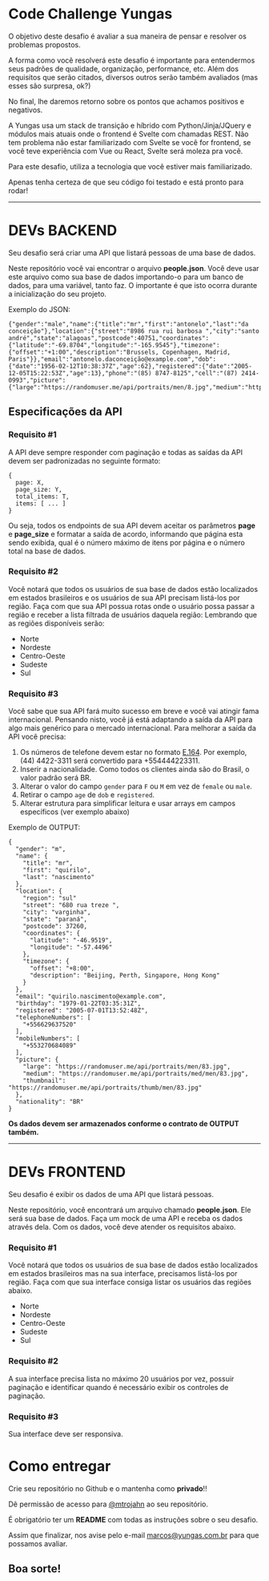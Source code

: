 # Code Challenge Yungas

O objetivo deste desafio é avaliar a sua maneira de pensar e resolver os problemas propostos.

A forma como você resolverá este desafio é importante para entendermos seus padrões de qualidade, organização, performance, etc. Além dos requisitos que serão citados, diversos outros serão também avaliados (mas esses são surpresa, ok?)

No final, lhe daremos retorno sobre os pontos que achamos positivos e negativos.

A Yungas usa um stack de transição e híbrido com Python/Jinja/JQuery e módulos mais atuais onde o frontend é Svelte com chamadas REST. Não tem problema não estar familiarizado com Svelte se você for frontend, se você teve experiência com Vue ou React, Svelte será moleza pra você.

Para este desafio, utiliza a tecnologia que você estiver mais familiarizado.

Apenas tenha certeza de que seu código foi testado e está pronto para rodar!

---

# DEVs BACKEND

Seu desafio será criar uma API que listará pessoas de uma base de dados.

Neste repositório você vai encontrar o arquivo **people.json**. Você deve usar este arquivo como sua base de dados importando-o para um banco de dados, para uma variável, tanto faz. O importante é que isto ocorra durante a inicialização do seu projeto.

Exemplo do JSON:
```
{"gender":"male","name":{"title":"mr","first":"antonelo","last":"da conceição"},"location":{"street":"8986 rua rui barbosa ","city":"santo andré","state":"alagoas","postcode":40751,"coordinates":{"latitude":"-69.8704","longitude":"-165.9545"},"timezone":{"offset":"+1:00","description":"Brussels, Copenhagen, Madrid, Paris"}},"email":"antonelo.daconceição@example.com","dob":{"date":"1956-02-12T10:38:37Z","age":62},"registered":{"date":"2005-12-05T15:22:53Z","age":13},"phone":"(85) 8747-8125","cell":"(87) 2414-0993","picture":{"large":"https://randomuser.me/api/portraits/men/8.jpg","medium":"https://randomuser.me/api/portraits/med/men/8.jpg","thumbnail":"https://randomuser.me/api/portraits/thumb/men/8.jpg"}}
```

## Especificações da API

### Requisito #1

A API deve sempre responder com paginação e todas as saídas da API devem ser padronizadas no seguinte formato:

```
{
  page: X,
  page_size: Y,
  total_items: T,
  items: [ ... ]
}
```

Ou seja, todos os endpoints de sua API devem aceitar os parâmetros **page** e **page_size** e formatar a saída de acordo, informando que página esta sendo exibida, qual é o número máximo de itens por página e o número total na base de dados.


### Requisito #2

Você notará que todos os usuários de sua base de dados estão localizados em estados brasileiros e os usuários de sua API precisam listá-los por região. Faça com que sua API possua rotas onde o usuário possa passar a região e receber a lista filtrada de usuários daquela região: Lembrando que as regiões disponíveis serão:
- Norte
- Nordeste
- Centro-Oeste
- Sudeste
- Sul


### Requisito #3

Você sabe que sua API fará muito sucesso em breve e você vai atingir fama internacional. Pensando nisto, você já está adaptando a saída da API para algo mais genérico para o mercado internacional. Para melhorar a saída da API você precisa:

1. Os números de telefone devem estar no formato [E.164](https://en.wikipedia.org/wiki/E.164). Por exemplo, (44) 4422-3311 será convertido para +554444223311.
2. Inserir a nacionalidade. Como todos os clientes ainda são do Brasil, o valor padrão será BR.
3. Alterar o valor do campo `gender` para `F` ou `M` em vez de `female` ou `male`.
4. Retirar o campo `age` de `dob` e `registered`.
5. Alterar estrutura para simplificar leitura e usar arrays em campos específicos (ver exemplo abaixo)

Exemplo de OUTPUT:

```
{
  "gender": "m",
  "name": {
    "title": "mr",
    "first": "quirilo",
    "last": "nascimento"
  },
  "location": {
    "region": "sul"
    "street": "680 rua treze ",
    "city": "varginha",
    "state": "paraná",
    "postcode": 37260,
    "coordinates": {
      "latitude": "-46.9519",
      "longitude": "-57.4496"
    },
    "timezone": {
      "offset": "+8:00",
      "description": "Beijing, Perth, Singapore, Hong Kong"
    }
  },
  "email": "quirilo.nascimento@example.com",
  "birthday": "1979-01-22T03:35:31Z",
  "registered": "2005-07-01T13:52:48Z",
  "telephoneNumbers": [
    "+556629637520"
  ],
  "mobileNumbers": [
    "+553270684089"
  ],
  "picture": {
    "large": "https://randomuser.me/api/portraits/men/83.jpg",
    "medium": "https://randomuser.me/api/portraits/med/men/83.jpg",
    "thumbnail": "https://randomuser.me/api/portraits/thumb/men/83.jpg"
  },
  "nationality": "BR"
}

```
**Os dados devem ser armazenados conforme o contrato de OUTPUT também.**

---

# DEVs FRONTEND
Seu desafio é exibir os dados de uma API que listará pessoas.

Neste repositório, você encontrará um arquivo chamado **people.json**. Ele será sua base de dados. Faça um mock de uma API e receba os dados através dela. Com os dados, você deve atender os requisitos abaixo.

### Requisito #1

Você notará que todos os usuários de sua base de dados estão localizados em estados brasileiros mas na sua interface, precisamos listá-los por região. Faça com que sua interface consiga listar os usuários das regiões abaixo.
- Norte
- Nordeste
- Centro-Oeste
- Sudeste
- Sul

### Requisito #2

A sua interface precisa lista no máximo 20 usuários por vez, possuir paginação e identificar quando é necessário exibir os controles de paginação.

### Requisito #3

Sua interface deve ser responsiva.


# Como entregar

Crie seu repositório no Github e o mantenha como **privado**!!

Dê permissão de acesso para [@mtrojahn](https://github.com/mtrojahn) ao seu repositório.

É obrigatório ter um **README** com todas as instruções sobre o seu desafio.

Assim que finalizar, nos avise pelo e-mail marcos@yungas.com.br para que possamos avaliar.

## Boa sorte!
